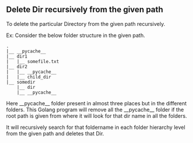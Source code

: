 ## Delete Dir recursively from the given path

To delete the particular Directory from the given path recursively.

  Ex:
    Consider the below folder structure in the given path.
    
    .
    |__ __pycache__
    |__ dir1
    |   |__ somefile.txt
    |__ dir2
    |   |__ __pycache__
    |   |__ child_dir
    |__ somedir
        |__ dir
        |__ __pycache__


Here \_\_pycache__ folder present in almost three places but in the different folders. This Golang program will remove all the \_\_pycache__ folder if the root path is given from where it will look for that dir name in all the folders.

It will recursively search for that foldername in each folder hierarchy level from the given path and deletes that Dir.
